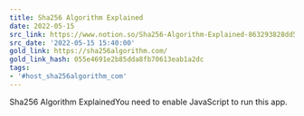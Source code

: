 ```yaml
---
title: Sha256 Algorithm Explained
date: 2022-05-15
src_link: https://www.notion.so/Sha256-Algorithm-Explained-863293828dd5451db8991122f2296a86
src_date: '2022-05-15 15:40:00'
gold_link: https://sha256algorithm.com/
gold_link_hash: 055e4691e2b85dda8fb70613eab1a2dc
tags:
- '#host_sha256algorithm_com'
---
```



Sha256 Algorithm ExplainedYou need to enable JavaScript to run this app.